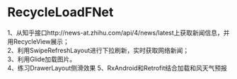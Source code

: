 # RecycleLoadFNet
1、从知乎接口http://news-at.zhihu.com/api/4/news/latest上获取新闻信息，并用RecycleView展示；<br /> 
2、利用SwipeRefreshLayout进行下拉刷新，实时获取网络新闻；<br /> 
3、利用Glide加载图片。<br /> 
4、练习DrawerLayout侧滑效果
5、RxAndroid和Retrofit结合加载和风天气预报
